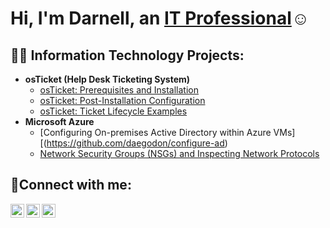 <h1>Hi, I'm Darnell, an <a href="https://linkedin.com/in/Darnell-c-9022b919a">IT Professional</a>☺</h1>

<h2>👨‍💻 Information Technology Projects:</h2>

- <b>osTicket (Help Desk Ticketing System)</b>
  - [osTicket: Prerequisites and Installation](https://github.com/daegodon/osticket-prereqs)
  - [osTicket: Post-Installation Configuration](https://github.com/Daegodon/osTicket---Post-Install-Configuration)
  - [osTicket: Ticket Lifecycle Examples](https://github.com/Daegodon/OsTicket-Ticket-Lifecycle-examples)
- <b>Microsoft Azure</b>
  - [Configuring On-premises Active Directory within Azure VMs][(https://github.com/daegodon/configure-ad)
  - [Network Security Groups (NSGs) and Inspecting Network Protocols](https://github.com/daegodon/azure-network-protocols)

<h2>🤳Connect with me:</h2>

[<img align="left" alt="Josh | Twitter" width="22px" src="https://cdn.jsdelivr.net/npm/simple-icons@v3/icons/twitter.svg" />][twitter]
[<img align="left" alt="Josh | LinkedIn" width="22px" src="https://cdn.jsdelivr.net/npm/simple-icons@v3/icons/linkedin.svg" />][linkedin]
[<img align="left" alt="Josh | Instagram" width="22px" src="https://cdn.jsdelivr.net/npm/simple-icons@v3/icons/instagram.svg" />][instagram]

[twitter]: https://twitter.com/Josh
[instagram]: https://www.instagram.com/Josh
[linkedin]: https://linkedin.com/in/Darnell-c-9022b919a
